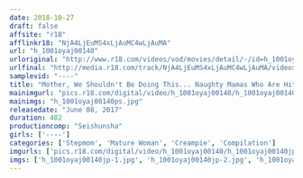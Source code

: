 ```yaml
---
date: 2018-10-27
draft: false
affsite: "r18"
afflinkr18: "NjA4LjEuMS4xLjAuMC4wLjAuMA"
url: "h_1001oyaj00140"
urloriginal: "http://www.r18.com/videos/vod/movies/detail/-/id=h_1001oyaj00140"
urlfinal: "http://media.r18.com/track/NjA4LjEuMS4xLjAuMC4wLjAuMA/videos/vod/movies/detail/-/id=h_1001oyaj00140"
samplevid: "----"
title: "Mother, We Shouldn't Be Doing This... Naughty Mamas Who Are Hitting On Their Daughters' Husbands 30 Ladies/8 Hours"
mainimgurl: "pics.r18.com/digital/video/h_1001oyaj00140/h_1001oyaj00140ps.jpg"
mainimgs: "h_1001oyaj00140ps.jpg"
releasedate: "June 08, 2017"
duration: 482
productioncomp: "Seishunsha"
girls: ['----']
categories: ['Stepmom', 'Mature Woman', 'Creampie', 'Compilation']
imgurls: ['pics.r18.com/digital/video/h_1001oyaj00140/h_1001oyaj00140jp-1.jpg', 'pics.r18.com/digital/video/h_1001oyaj00140/h_1001oyaj00140jp-2.jpg', 'pics.r18.com/digital/video/h_1001oyaj00140/h_1001oyaj00140jp-3.jpg', 'pics.r18.com/digital/video/h_1001oyaj00140/h_1001oyaj00140jp-4.jpg', 'pics.r18.com/digital/video/h_1001oyaj00140/h_1001oyaj00140jp-5.jpg', 'pics.r18.com/digital/video/h_1001oyaj00140/h_1001oyaj00140jp-6.jpg', 'pics.r18.com/digital/video/h_1001oyaj00140/h_1001oyaj00140jp-7.jpg', 'pics.r18.com/digital/video/h_1001oyaj00140/h_1001oyaj00140jp-8.jpg', 'pics.r18.com/digital/video/h_1001oyaj00140/h_1001oyaj00140jp-9.jpg', 'pics.r18.com/digital/video/h_1001oyaj00140/h_1001oyaj00140jp-10.jpg', 'pics.r18.com/digital/video/h_1001oyaj00140/h_1001oyaj00140jp-11.jpg', 'pics.r18.com/digital/video/h_1001oyaj00140/h_1001oyaj00140jp-12.jpg', 'pics.r18.com/digital/video/h_1001oyaj00140/h_1001oyaj00140jp-13.jpg', 'pics.r18.com/digital/video/h_1001oyaj00140/h_1001oyaj00140jp-14.jpg', 'pics.r18.com/digital/video/h_1001oyaj00140/h_1001oyaj00140jp-15.jpg', 'pics.r18.com/digital/video/h_1001oyaj00140/h_1001oyaj00140jp-16.jpg', 'pics.r18.com/digital/video/h_1001oyaj00140/h_1001oyaj00140jp-17.jpg', 'pics.r18.com/digital/video/h_1001oyaj00140/h_1001oyaj00140jp-18.jpg', 'pics.r18.com/digital/video/h_1001oyaj00140/h_1001oyaj00140jp-19.jpg', 'pics.r18.com/digital/video/h_1001oyaj00140/h_1001oyaj00140jp-20.jpg']
imgs: ['h_1001oyaj00140jp-1.jpg', 'h_1001oyaj00140jp-2.jpg', 'h_1001oyaj00140jp-3.jpg', 'h_1001oyaj00140jp-4.jpg', 'h_1001oyaj00140jp-5.jpg', 'h_1001oyaj00140jp-6.jpg', 'h_1001oyaj00140jp-7.jpg', 'h_1001oyaj00140jp-8.jpg', 'h_1001oyaj00140jp-9.jpg', 'h_1001oyaj00140jp-10.jpg', 'h_1001oyaj00140jp-11.jpg', 'h_1001oyaj00140jp-12.jpg', 'h_1001oyaj00140jp-13.jpg', 'h_1001oyaj00140jp-14.jpg', 'h_1001oyaj00140jp-15.jpg', 'h_1001oyaj00140jp-16.jpg', 'h_1001oyaj00140jp-17.jpg', 'h_1001oyaj00140jp-18.jpg', 'h_1001oyaj00140jp-19.jpg', 'h_1001oyaj00140jp-20.jpg']
---
```

